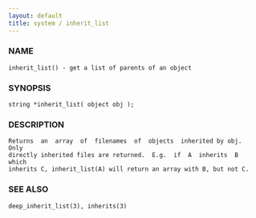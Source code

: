 ```yaml
---
layout: default
title: system / inherit_list
---
```






### NAME
    inherit_list() - get a list of parents of an object


### SYNOPSIS
    string *inherit_list( object obj );


### DESCRIPTION
    Returns  an  array  of  filenames  of  objects  inherited by obj.  Only
    directly inherited files are returned.  E.g.  if  A  inherits  B  which
    inherits C, inherit_list(A) will return an array with B, but not C.


### SEE ALSO
    deep_inherit_list(3), inherits(3)



